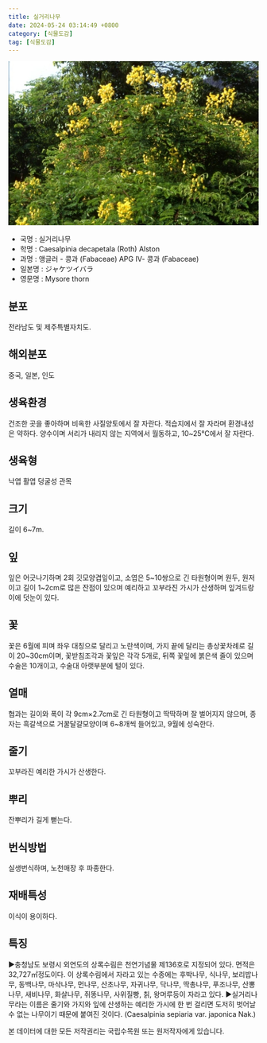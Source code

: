 ```yaml
---
title: 실거리나무
date: 2024-05-24 03:14:49 +0800
category: [식물도감]
tag: [식물도감]
---
```




![실거리나무](/assets/img/fileUpload/plants/basic/Leguminosae/Caesalpinia/12246/1_th2.JPG)
- 국명 : 실거리나무
- 학명 : Caesalpinia decapetala (Roth) Alston
- 과명 : 앵글러 - 콩과 (Fabaceae) APG Ⅳ- 콩과 (Fabaceae)
- 일본명 : ジャケツイバラ
- 영문명 : Mysore thorn


## 분포
전라남도 및 제주특별자치도.
## 해외분포
중국, 일본, 인도
## 생육환경
건조한 곳을 좋아하며 비옥한 사질양토에서 잘 자란다. 적습지에서 잘 자라며 환경내성은 약하다. 양수이며 서리가 내리지 않는 지역에서 월동하고, 10~25℃에서 잘 자란다.
## 생육형
낙엽 활엽 덩굴성 관목
## 크기
길이 6~7m.
## 잎
잎은 어긋나기하며 2회 깃모양겹잎이고, 소엽은 5~10쌍으로 긴 타원형이며 원두, 원저이고 길이 1~2cm로 많은 잔점이 있으며 예리하고 꼬부라진 가시가 산생하며 잎겨드랑이에 덧눈이 있다.
## 꽃
꽃은 6월에 피며 좌우 대칭으로 달리고 노란색이며, 가지 끝에 달리는 총상꽃차례로 길이 20~30cm이며, 꽃받침조각과 꽃잎은 각각 5개로, 뒤쪽 꽃잎에 붉은색 줄이 있으며 수술은 10개이고, 수술대 아랫부분에 털이 있다.
## 열매
협과는 길이와 폭이 각  9cm×2.7cm로 긴 타원형이고 딱딱하며 잘 벌어지지 않으며, 종자는 흑갈색으로 거꿀달걀모양이며 6~8개씩 들어있고, 9월에 성숙한다.
## 줄기
꼬부라진 예리한 가시가 산생한다.
## 뿌리
잔뿌리가 길게 뻗는다.
## 번식방법
실생번식하며, 노천매장 후 파종한다.
## 재배특성
이식이 용이하다.
## 특징
▶충청남도 보령시 외연도의 상록수림은 천연기념물 제136호로 지정되어 있다. 면적은 32,727㎡정도이다.  이 상록수림에서 자라고 있는 수종에는 후박나무, 식나무, 보리밥나무, 동백나무, 마삭나무, 먼나무, 산초나무, 자귀나무, 닥나무, 딱총나무, 푸조나무, 산뽕나무, 새비나무, 화살나무, 쥐똥나무, 사위질빵, 칡, 왕머루등이 자라고 있다.
▶실거리나무라는 이름은 줄기와 가지와 잎에 산생하는 예리한 가시에 한 번 걸리면 도저히 벗어날 수 없는 나무이기 때문에 붙여진 것이다.
(Caesalpinia sepiaria var. japonica Nak.)






본 데이터에 대한 모든 저작권리는 국립수목원 또는 원저작자에게 있습니다.
